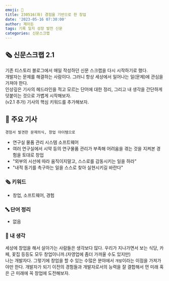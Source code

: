 ```yaml
---
emoji: 📰
title: 230516(화) 경험을 기반으로 한 창업
date: '2023-05-16 07:30:00'
author: 제이든
tags: 기록 일지 성장 발전 신문
categories: 신문스크랩
---
```


## 🗞️ 신문스크랩 2.1

기존 티스토리 블로그에서 매일 작성하던 신문 스크랩을 다시 시작하기로 했다.<br/>
개발자는 문제를 해결하는 사람이다. 그러니 항상 세상에서 일어나는 일(문제)에 관심을 가져야 한다.<br/>
인상깊은 기사의 헤드라인을 적고 모르는 단어에 대한 정리, 그리고 내 생각을 간단하게 덧붙이는 것으로 가볍게 시작해보자.<br/>
(v2.1 추가) 기사의 핵심 키워드를 추가해보자.

## 🌻 주요 기사

`경험서 발견한 문제의식, 창업 아이템으로`

- 연구실 물품 관리 시스템 소프트웨어
- 여러 연구실에서 시약 등의 연구물품 관리가 부족해 어려움을 겪는 것을 지켜본 경험을 토대로 창업
- "외부의 시선에 따라 움직이지말고, 스스로를 감동시키는 일을 하라"
- "내적 동기를 촉구하는 일을 스스로 찾아 실현시키길 바란다"

### 🗞 키워드

- 창업, 소프트웨어, 경험

### 🔤 단어 정리

- 없음

### 🤔 내 생각

세상에 창업을 해서 살아가는 사람들은 생각보다 많다. 우리가 지나가면서 보는 식당, 카페, 꽃집 등등도 모두 창업이니까.(자영업에 좀더 가까울 수도 있지만)<br/>
나는 개발자다. 그렇기에 창업을 할 수 있는 수많은 분야에서 `개발`이라는 이점을 가져가야만 한다. 개발자가 되기 이전의 경험들과 개발자로서의 능력을 잘 결합해서
먼 미래 혹은 근 미래에 꼭 창업에 도전해보자.

```toc

```
